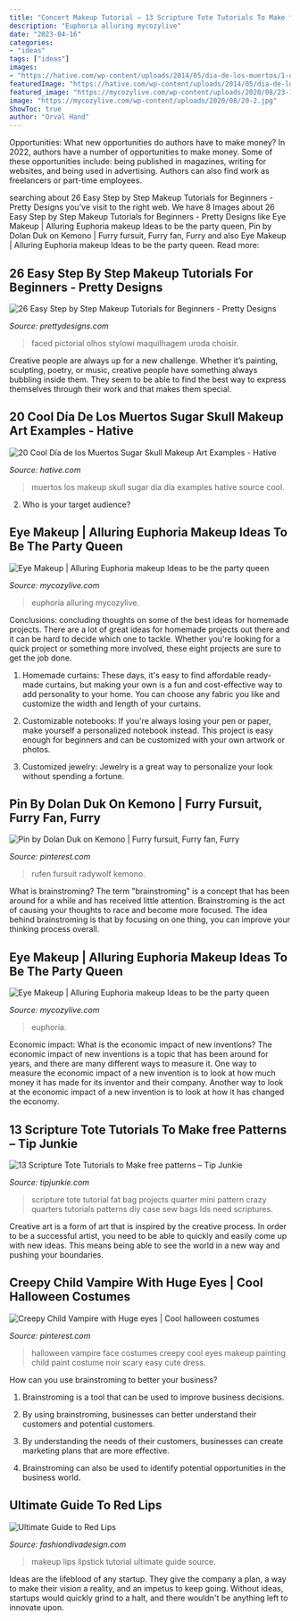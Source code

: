 ```yaml
---
title: "Concert Makeup Tutorial ~ 13 Scripture Tote Tutorials To Make free Patterns – Tip Junkie"
description: "Euphoria alluring mycozylive"
date: "2023-04-16"
categories:
- "ideas"
tags: ["ideas"]
images:
- "https://hative.com/wp-content/uploads/2014/05/dia-de-los-muertos/1-dia-de-los-muertos-make-up.jpg"
featuredImage: "https://hative.com/wp-content/uploads/2014/05/dia-de-los-muertos/1-dia-de-los-muertos-make-up.jpg"
featured_image: "https://mycozylive.com/wp-content/uploads/2020/08/23-1.jpg"
image: "https://mycozylive.com/wp-content/uploads/2020/08/20-2.jpg"
ShowToc: true
author: "Orval Hand"
---
```



Opportunities: What new opportunities do authors have to make money?
In 2022, authors have a number of opportunities to make money. Some of these opportunities include: being published in magazines, writing for websites, and being used in advertising. Authors can also find work as freelancers or part-time employees.

	

		
searching about 26 Easy Step by Step Makeup Tutorials for Beginners - Pretty Designs you've visit to the right web. We have 8 Images about 26 Easy Step by Step Makeup Tutorials for Beginners - Pretty Designs like Eye Makeup | Alluring Euphoria makeup Ideas to be the party queen, Pin by Dolan Duk on Kemono | Furry fursuit, Furry fan, Furry and also Eye Makeup | Alluring Euphoria makeup Ideas to be the party queen. Read more:
		
    
## 26 Easy Step By Step Makeup Tutorials For Beginners - Pretty Designs

<img loading=lazy src="https://www.prettydesigns.com/wp-content/uploads/2017/12/12-easy-step-by-step-makeup-tutorials-for-beginners-4.jpg" onerror="this.onerror=null;this.src='https://tse3.mm.bing.net/th?id=OIP.-4zbHCX1Ml5iQbz3sTZx5AHaHa&amp;pid=15.1';" alt="26 Easy Step by Step Makeup Tutorials for Beginners - Pretty Designs">

_Source: prettydesigns.com_

>faced pictorial olhos stylowi maquilhagem uroda choisir. 

	

Creative people are always up for a new challenge. Whether it’s painting, sculpting, poetry, or music, creative people have something always bubbling inside them. They seem to be able to find the best way to express themselves through their work and that makes them special.

    
## 20 Cool Día De Los Muertos Sugar Skull Makeup Art Examples - Hative

<img loading=lazy src="https://hative.com/wp-content/uploads/2014/05/dia-de-los-muertos/1-dia-de-los-muertos-make-up.jpg" onerror="this.onerror=null;this.src='https://tse3.mm.bing.net/th?id=OIP.y3TyaUJmiNHOdUGTlYFfyAHaLZ&amp;pid=15.1';" alt="20 Cool Día de los Muertos Sugar Skull Makeup Art Examples - Hative">

_Source: hative.com_

>muertos los makeup skull sugar dia día examples hative source cool. 

	

2. Who is your target audience?

    
## Eye Makeup | Alluring Euphoria Makeup Ideas To Be The Party Queen

<img loading=lazy src="https://mycozylive.com/wp-content/uploads/2020/08/23-1.jpg" onerror="this.onerror=null;this.src='https://tse4.mm.bing.net/th?id=OIP.LH8Bf68fpHOzqk3DrbethAHaK1&amp;pid=15.1';" alt="Eye Makeup | Alluring Euphoria makeup Ideas to be the party queen">

_Source: mycozylive.com_

>euphoria alluring mycozylive. 

	

Conclusions: concluding thoughts on some of the best ideas for homemade projects.
There are a lot of great ideas for homemade projects out there and it can be hard to decide which one to tackle. Whether you're looking for a quick project or something more involved, these eight projects are sure to get the job done. 
1. Homemade curtains: These days, it's easy to find affordable ready-made curtains, but making your own is a fun and cost-effective way to add personality to your home. You can choose any fabric you like and customize the width and length of your curtains.

2. Customizable notebooks: If you're always losing your pen or paper, make yourself a personalized notebook instead. This project is easy enough for beginners and can be customized with your own artwork or photos.

3. Customized jewelry: Jewelry is a great way to personalize your look without spending a fortune.

    
## Pin By Dolan Duk On Kemono | Furry Fursuit, Furry Fan, Furry

<img loading=lazy src="https://i.pinimg.com/736x/64/de/ff/64deff04aacc7fd5b41c00674bbfafdd.jpg" onerror="this.onerror=null;this.src='https://tse3.mm.bing.net/th?id=OIP.uLy_jVO304uUqqbgwl-fBgHaLH&amp;pid=15.1';" alt="Pin by Dolan Duk on Kemono | Furry fursuit, Furry fan, Furry">

_Source: pinterest.com_

>rufen fursuit radywolf kemono. 

	

What is brainstroming?
The term "brainstroming" is a concept that has been around for a while and has received little attention. Brainstroming is the act of causing your thoughts to race and become more focused. The idea behind brainstroming is that by focusing on one thing, you can improve your thinking process overall.

    
## Eye Makeup | Alluring Euphoria Makeup Ideas To Be The Party Queen

<img loading=lazy src="https://mycozylive.com/wp-content/uploads/2020/08/20-2.jpg" onerror="this.onerror=null;this.src='https://tse4.mm.bing.net/th?id=OIP.71SD-JL9cRvA85HrS7ODpwHaJ_&amp;pid=15.1';" alt="Eye Makeup | Alluring Euphoria makeup Ideas to be the party queen">

_Source: mycozylive.com_

>euphoria. 

	

Economic impact: What is the economic impact of new inventions?
The economic impact of new inventions is a topic that has been around for years, and there are many different ways to measure it. One way to measure the economic impact of a new invention is to look at how much money it has made for its inventor and their company. Another way to look at the economic impact of a new invention is to look at how it has changed the economy.

    
## 13 Scripture Tote Tutorials To Make free Patterns – Tip Junkie

<img loading=lazy src="https://cdn.tipjunkie.com/wp-content/uploads/cache/c5/54/c55472c2bd81272857cad60c790eceef.jpg" onerror="this.onerror=null;this.src='https://tse1.mm.bing.net/th?id=OIP.AYwa-1ckuYsHBhTxIZbv7AHaLC&amp;pid=15.1';" alt="13 Scripture Tote Tutorials to Make free patterns – Tip Junkie">

_Source: tipjunkie.com_

>scripture tote tutorial fat bag projects quarter mini pattern crazy quarters tutorials patterns diy case sew bags lds need scriptures. 

	

Creative art is a form of art that is inspired by the creative process. In order to be a successful artist, you need to be able to quickly and easily come up with new ideas. This means being able to see the world in a new way and pushing your boundaries.

    
## Creepy Child Vampire With Huge Eyes | Cool Halloween Costumes

<img loading=lazy src="https://i.pinimg.com/736x/12/ac/a1/12aca1d1d135bdd7324e08ddc880236d--scary-kids-halloween-costumes-cute-halloween-makeup.jpg" onerror="this.onerror=null;this.src='https://tse4.mm.bing.net/th?id=OIP.bHqaFHV3nWcFhhRKd6bBHgHaLH&amp;pid=15.1';" alt="Creepy Child Vampire with Huge eyes | Cool halloween costumes">

_Source: pinterest.com_

>halloween vampire face costumes creepy cool eyes makeup painting child paint costume noir scary easy cute dress. 

	

How can you use brainstroming to better your business?
1. Brainstroming is a tool that can be used to improve business decisions.
2. By using brainstroming, businesses can better understand their customers and potential customers.

3. By understanding the needs of their customers, businesses can create marketing plans that are more effective.

4. Brainstroming can also be used to identify potential opportunities in the business world.

    
## Ultimate Guide To Red Lips

<img loading=lazy src="https://www.fashiondivadesign.com/wp-content/uploads/2014/01/The-Best-Red-Lipstick-Makeup-Tutorial-08.jpg" onerror="this.onerror=null;this.src='https://tse2.mm.bing.net/th?id=OIP.rAlrtPdFKiyzNCvnjpVpxQHaLH&amp;pid=15.1';" alt="Ultimate Guide to Red Lips">

_Source: fashiondivadesign.com_

>makeup lips lipstick tutorial ultimate guide source. 

	

Ideas are the lifeblood of any startup. They give the company a plan, a way to make their vision a reality, and an impetus to keep going. Without ideas, startups would quickly grind to a halt, and there wouldn't be anything left to innovate upon.

